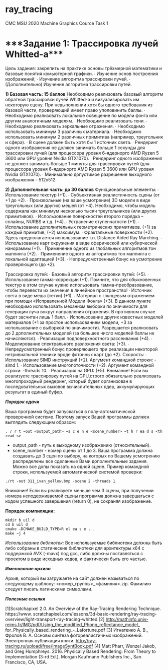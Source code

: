 # ray_tracing
CMC MSU 2020 Machine Graphics Cource Task 1

<h1>***Задание 1: Трассировка лучей Whitted-а***</h1>

Цель задания: закрепить на практике основы трёхмерной математики и базовые понятия комьютерной графики.
∙ Изучение основ построения изображений;
∙ Изучение алгоритма трассировки лучей.
∙ (Дополнительно) Изучение алгоритма трассировки путей.

**1) Базовая часть: 15 баллов**
Необходимо реализовать базовый алгоритм обратной трассировки лучей Whitted-а и визуализировать им некоторую сцену. При невыполнении хотя бы одного требования из
базовой части, проверяющий имеет право уполовинить баллы.
∙ Необходимо реализовать локальное освещение по модели фонга или другим аналогичным моделям.
∙ Необходимо реализовать тени.
∙ Необходимо реализовать зеркальные отражения.
∙ Необходимо использовать минимум 3 различных материала.
∙ Необходимо использовать минимум 2 различных примитива (например, треугольник
и сфера).
∙ В сцене должен быть хотя бы 1 источник света.
∙ Рендеринг одного изображения не должен занимать больше 1 секунды для трассировки лучей (для процессора уровня 6-ядернорго AMD Ryzen 5 3600 или GPU уровня
Nvidia GTX1070).
∙ Рендеринг одного изображения не должен занимать больше 1 минуты для трассировки путей (для процессора уровня 6-ядернорго AMD Ryzen 5 3600 или GPU уровня
Nvidia GTX1070).
∙ Минимально допустимое разрешение выходного изображения – 512x512.

**2) Дополнительная часть: до 30 баллов**
Функциональные элементы:
∙ Использование текстур (+1).
∙ Субъективная реалистичность сцены (от +1 до +2).
∙ Произвольные (на ваше усмотрение) 3D модели в виде треугольных (или других)
мешей (от +4). Необходимо, чтобы модель содержала как минимум несколько тысяч
треугольников (или других примитивов).
∙ Использование поверхностей второго порядка – сплайны, NURBS и.т.д. (+4).
∙ Устранение ступенчатости (+1).
∙ Использование дополнительных геометрических примитивов. (+1) за каждый примитив, (+2) максимум.
∙ Фрактальные поверхности (+2). Здесь предполагается использование т.н. Distance
Aided Ray Marching.
∙ Использование карт окружения в виде сферической или кубирческой нанораммы
(+1).
∙ Применение одного из глобальных алгоритмов тон маппинга (+2).
∙ Применение одного из алгоритмов тон маппинга с локальной адаптацией (+3).
∙ Непредусмотренный бонус на усмотрение проверяющего (до +2).

Трассировка путей:
∙ Базовый алгоритм трассировки путей: (+5).
∙ Использование гамма-коррекции (+1). Помните, что для обыкновенных текстур в
этом случае нужно использовать гамма-преобразование, чтобы перевести их значения в линейное пространство!
∙ Источник света в виде меша (сетки) (+1).
∙ Материал с глянцевым отражением при помощи «Исправленной Модели Фонга»
(+3). В данном пункте необходимо использовать механизм выборки по значимости
для генерации луча вокруг направления отражения. В противном случае будет засчитан лишь 1 балл.
∙ Использование других известных моделей материалов (+1 за простое использованием модели, +3 за использование с выборкой по значимости). Разрешается реализовать до 2 дополнительных моделей (за большее число моделей баллы не начисляются).
∙ Реализация подповерхностного рассеивания (+4).
∙ Моделирование спектрального разложения света: (+3).
∙ Непредусмотренный бонус проверяющего при реализации некоторой нетривиальной
техники вроде фотонных карт (до +2).
Скорость:
∙ Использование SIMD инструкций (+2). Аргумент командной строки: -simd 1.
∙ Использование многопоточности (+2). Аргумент командной строки: -threads 10.
∙ Реализация на GPU: (+5). Внимание! Если вы реализуете трассировку путей на
GPU,строго обязательно реализовать многопроходный рендеринг, который будет организован в последовательных вызовов вычислительных ядер, аккумулирующих результат в единый буфер.

***Порядок сдачи***

Ваша программа будет запускаться в полу-автоматической проверочной системе. Поэтому
запуск Вашей программы должен выглядить следующим образом:
```
. / r t −out <output_path> −s c e n e <scene_number> −t h r ea d s <th read s>
```
* output_path - путь к выходному изображению (относительный).
* scene_number - номер сцены от 1 до 3. Ваша программа должна создавать до 3 сцен
по выбору, на которых по Вашему усмотрению распределены все сделанные Вами
дополнительные задания. Можно все допы показать на одной сцене.
Пример командной строки, используемой автоматической системой проверки:
```
./rt -out 311_ivan_yellow.bmp -scene 2 -threads 1
```
Внимание! Если вы реализуете меньше чем 3 сцены, при получении номера неподерживаемой сцены программа должна завершаться с кодом успешного завершения (return
0), не сохраняя изображение.

**Порядок компиляции:**

```
mkdir b uil d
cd b uil d
cmake −DCMAKE_BUILD_TYPE=R el ea s e . .
make −j 4
```

*Использование библиотек:*
Все используемые библиотеки должны быть либо собраны в статические библиотеки
для архитектуры x64 c поддержкой AVX (-mavx) под gcc, либо должны поставляться с
проектом в виде исходных кодов, и фактически быть его частью.

***Именование архива***

Архив, который вы загружаете на сайт должен называться по следующему шаблону:
<номер_группы>_<фамилия>.zip. Фамилию следует писать латинскими символами.


***Полезные ссылки***

[1]Scratchapixel 2.0. An Overview of the Ray-Tracing Rendering Technique. https://www.
scratchapixel.com/lessons/3d-basic-rendering/ray-tracing-overview/light-transport-ray-tracing-whitted
[2] http://mathinfo.univ-reims.fr/IMG/pdf/Using_the_modified_Phong_reflectance_model_
for_Physically_based_rendering_-_Lafortune.pdf
[3] Игнатенко А. В., Фролов В. А. Основы синтеза фотореалистичных изображений. Электронная публикация книги. http://ray-tracing.ru/upload/free/ImageSyntBook.pdf
[4] Matt Pharr, Wenzel Jakob, and Greg Humphreys. 2016. Physically Based Rendering: From
Theory to Implementation (3-rd Ed.). Morgan Kaufmann Publishers Inc., San Francisco, CA,
USA.